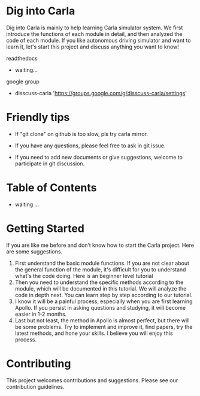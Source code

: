 # Dig into Carla

Dig into Carla is mainly to help learning Carla simulator system. We first introduce the functions of each module in detail, and then analyzed the code of each module. If you like autonomous driving simulator and want to learn it, let's start this project and discuss anything you want to know!

readthedocs
* waiting...

google group
* disscuss-carla 'https://groups.google.com/g/disscuss-carla/settings'

# Friendly tips
* If "git clone" on github is too slow, pls try carla mirror.

* If you have any questions, please feel free to ask in git issue.

* If you need to add new documents or give suggestions, welcome to participate in git discussion.

# Table of Contents

* waiting ...


# Getting Started

If you are like me before and don’t know how to start the Carla project. Here are some suggestions.

1. First understand the basic module functions. If you are not clear about the general function of the module, it's difficult for you to understand what's the code doing. Here is an beginner level tutorial
2. Then you need to understand the specific methods according to the module, which will be documented in this tutorial. We will analyze the code in depth next. You can learn step by step according to our tutorial.
3. I know it will be a painful process, especially when you are first learning Apollo. If you persist in asking questions and studying, it will become easier in 1-2 months.
4. Last but not least, the method in Apollo is almost perfect, but there will be some problems. Try to implement and improve it, find papers, try the latest methods, and hone your skills. I believe you will enjoy this process.

# Contributing
This project welcomes contributions and suggestions. Please see our contribution guidelines.